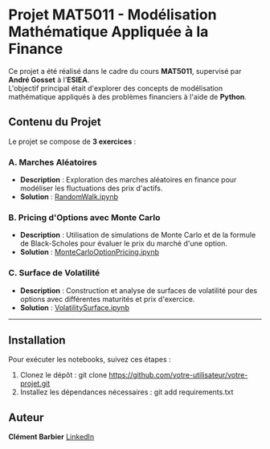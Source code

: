 # Projet MAT5011 - Modélisation Mathématique Appliquée à la Finance

Ce projet a été réalisé dans le cadre du cours **MAT5011**, supervisé par **André Gosset** à l'**ESIEA**.  
L'objectif principal était d'explorer des concepts de modélisation mathématique appliqués à des problèmes financiers à l'aide de **Python**.

## Contenu du Projet

Le projet se compose de **3 exercices** :

### A. Marches Aléatoires
- **Description** : Exploration des marches aléatoires en finance pour modéliser les fluctuations des prix d'actifs.
- **Solution** : [RandomWalk.ipynb](./RandomWalk.ipynb)

### B. Pricing d'Options avec Monte Carlo
- **Description** : Utilisation de simulations de Monte Carlo et de la formule de Black-Scholes pour évaluer le prix du marché d'une option.
- **Solution** : [MonteCarloOptionPricing.ipynb](./MonteCarloOptionPricing.ipynb)

### C. Surface de Volatilité
- **Description** : Construction et analyse de surfaces de volatilité pour des options avec différentes maturités et prix d'exercice.
- **Solution** : [VolatilitySurface.ipynb](./VolatilitySurface.ipynb)

---

## Installation

Pour exécuter les notebooks, suivez ces étapes :

1. Clonez le dépôt :
   git clone https://github.com/votre-utilisateur/votre-projet.git
2. Installez les dépendances nécessaires :
  git add requirements.txt

## Auteur
**Clément Barbier** [LinkedIn](https://www.linkedin.com/in/cl%C3%A9ment-barbier-409a341b6/)
